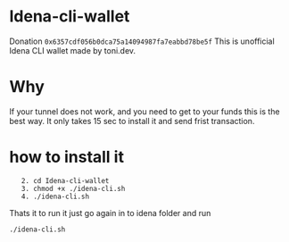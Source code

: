# Idena-cli-wallet
Donation ```0x6357cdf056b0dca75a14094987fa7eabbd78be5f```
This is unofficial Idena CLI wallet made by toni.dev.
# Why
If your tunnel does not work, and you need to get to your funds this is the best way.
It only takes 15 sec to install it and send frist transaction.
# how to install it
```1. wget https://github.com/Toni-d-e-v/Idena-cli-wallet
   2. cd Idena-cli-wallet
   3. chmod +x ./idena-cli.sh
   4. ./idena-cli.sh
```
Thats it to run it just go again in to idena folder and run
```
./idena-cli.sh
```
